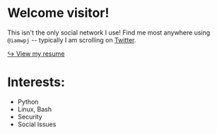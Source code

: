 # Welcome visitor!

This isn't the only social network I use! Find me most anywhere using `@iamwpj` -- typically I am scrolling on [Twitter](https://twitter.com/iamwpj).

[↪ View my resume](https://iamwpj.com/resume/resume.html)

# Interests:
  - Python
  - Linux, Bash
  - Security
  - Social Issues
